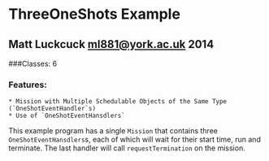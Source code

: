 ThreeOneShots Example
=======

Matt Luckcuck <ml881@york.ac.uk> 2014
-----------------------------------

###Classes: 6 

### Features:
	* Mission with Multiple Schedulable Objects of the Same Type (`OneShotEventHandler`s)
	* Use of `OneShotEventHansdlers`


This example program has a single `Mission` that contains three `OneShotEventHansdlers`s, each of which will wait for their start time, run and terminate. The last handler will call `requestTermination` on the mission.



